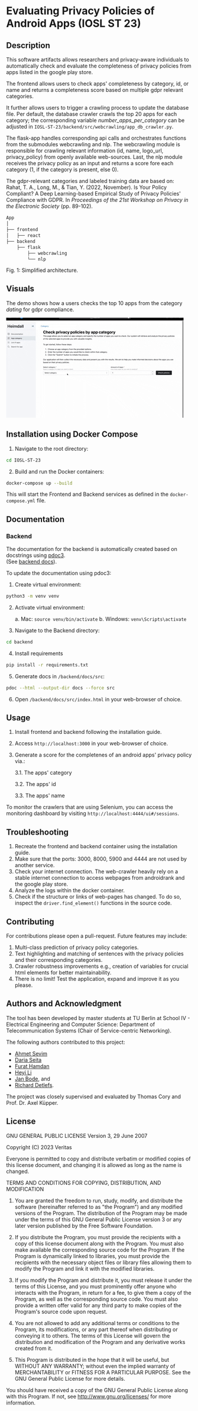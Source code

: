 # Evaluating Privacy Policies of Android Apps (IOSL ST 23)


## Description
This software artifacts allows researchers and privacy-aware individuals to automatically check and evaluate the completeness of privacy policies from apps listed in the google play store. 

The frontend allows users to check apps' completeness by category, id, or name and returns a completeness score based on multiple gdpr relevant categories. 

It further allows users to trigger a crawling process to update the database file. Per default, the database crawler crawls the top 20 apps for each category; the corresponding variable _number_apps_per_category_ can be adjusted in ```IOSL-ST-23/backend/src/webcrawling/app_db_crawler.py```.

The flask-app handles corresponding api calls and orchestrates functions from the submodules webcrawling and nlp. The webcrawling module is responsible for crawling relevant information (id, name, logo_url, privacy_policy) from openly available web-sources. Last, the nlp module receives the privacy policy as an input and returns a score fore each category (1, if the category is present, else 0).

The gdpr-relevant categories and labeled training data are based on: \
Rahat, T. A., Long, M., & Tian, Y. (2022, November). Is Your Policy Compliant? A Deep Learning-based Empirical Study of Privacy Policies' Compliance with GDPR. In *Proceedings of the 21st Workshop on Privacy in the Electronic Society* (pp. 89-102).

```
App
│
├── frontend
│   ├── react
├── backend
    ├── flask
        ├── webcrawling
        └── nlp

```
Fig. 1: Simplified architecture. 

## Visuals
The demo shows how a users checks the top 10 apps from the category _dating_ for gdpr compliance.

![Demo](example/demo.gif)

## Installation using Docker Compose

1. Navigate to the root directory:

```bash
cd IOSL-ST-23
```

2. Build and run the Docker containers:

```bash
docker-compose up --build
```

This will start the Frontend and Backend services as defined in the `docker-compose.yml` file.

## Documentation

### Backend
The documentation for the backend is automatically created based on docstrings using [pdoc3](https://github.com/pdoc3/pdoc). \
(See [backend docs](backend/docs/src/index.html)).

To update the documentation using pdoc3:

1. Create virtual environment:

```bash
python3 -m venv venv
```

2. Activate virtual environment:

    a. Mac: ```source venv/bin/activate```
    b. Windows: ```venv\Scripts\activate```


3. Navigate to the Backend directory:

```bash
cd backend
```

4. Install requirements

```bash
pip install -r requirements.txt
```

5. Generate docs in ```/backend/docs/src```:

```bash
pdoc --html --output-dir docs --force src
```

6. Open ```/backend/docs/src/index.html``` in your web-browser of choice.

## Usage
1. Install frontend and backend following the installation guide.
2. Access ```http://localhost:3000``` in your web-browser of choice.
3. Generate a score for the completenes of an android apps' privacy policy via.:

    3.1. The apps' category

    3.2. The apps' id

    3.3. The apps' name

To monitor the crawlers that are using Selenium, you can access the monitoring dashboard by visiting ```http://localhost:4444/ui#/sessions```. 

## Troubleshooting
1. Recreate the frontend and backend container using the installation guide.
2. Make sure that the ports: 3000, 8000, 5900 and 4444 are not used by another service. 
3. Check your internet connection. The web-crawler heavily rely on a stable internet connection to access webpages from androidrank and the google play store.
4. Analyze the logs within the docker container.
5. Check if the structure or links of web-pages has changed. To do so, inspect the ```driver.find_element()``` functions in the source code. 

## Contributing
For contributions please open a pull-request. Future features may include: 
1. Multi-class prediction of privacy policy categories.
2. Text highlighting and matching of sentences with the privacy policies and their corresponding categories.
3. Crawler robustness improvements e.g., creation of variables for crucial html elements for better maintainability. 
4. There is no limit! Test the application, expand and improve it as you please.

## Authors and Acknowledgment
The tool has been developed by master students at TU Berlin at School IV - Electrical Engineering and Computer Science: Department of Telecommunication Systems (Chair of Service-centric Networking).

The following authors contributed to this project:
* [Ahmet Sevim](https://www.linkedin.com/in/sevimahmet/)
* [Daria Seita](https://www.linkedin.com/in/daria-seita-b346b7187/)
* [Furat Hamdan](https://www.linkedin.com/in/furat-hamdan-9b77b8256/)
* [Heyi Li]()
* [Jan Bode](https://www.linkedin.com/in/bode-jan/), and 
* [Richard Detlefs]().

The project was closely supervised and evaluated by Thomas Cory and Prof. Dr. Axel Küpper.

## License
GNU GENERAL PUBLIC LICENSE
Version 3, 29 June 2007

Copyright (C) 2023 Veritas

Everyone is permitted to copy and distribute verbatim or modified copies of this license document, and changing it is allowed as long as the name is changed.

TERMS AND CONDITIONS FOR COPYING, DISTRIBUTION, AND MODIFICATION

1. You are granted the freedom to run, study, modify, and distribute the software (hereinafter referred to as "the Program") and any modified versions of the Program. The distribution of the Program may be made under the terms of this GNU General Public License version 3 or any later version published by the Free Software Foundation.

2. If you distribute the Program, you must provide the recipients with a copy of this license document along with the Program. You must also make available the corresponding source code for the Program. If the Program is dynamically linked to libraries, you must provide the recipients with the necessary object files or library files allowing them to modify the Program and link it with the modified libraries.

3. If you modify the Program and distribute it, you must release it under the terms of this License, and you must prominently offer anyone who interacts with the Program, in return for a fee, to give them a copy of the Program, as well as the corresponding source code. You must also provide a written offer valid for any third party to make copies of the Program's source code upon request.

4. You are not allowed to add any additional terms or conditions to the Program, its modifications, or any part thereof when distributing or conveying it to others. The terms of this License will govern the distribution and modification of the Program and any derivative works created from it.

5. This Program is distributed in the hope that it will be useful, but WITHOUT ANY WARRANTY; without even the implied warranty of MERCHANTABILITY or FITNESS FOR A PARTICULAR PURPOSE. See the GNU General Public License for more details.

You should have received a copy of the GNU General Public License along with this Program. If not, see http://www.gnu.org/licenses/ for more information.

